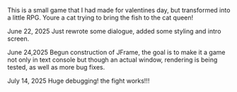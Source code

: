 This is a small game that I had made for valentines day, but transformed into a little RPG. Youre a cat trying to bring the fish to the cat queen!

June 22, 2025
Just rewrote some dialogue, added some styling and intro screen.

June 24,2025
Begun construction of JFrame, the goal is to make it a game not only in text console but though an actual window, rendering is being tested, as well as more bug fixes.

July 14, 2025
Huge debugging! the fight works!!!
